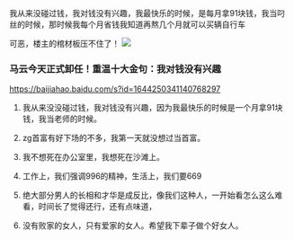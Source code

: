我从来没碰过钱，我对钱没有兴趣，我最快乐的时候，是每月拿91块钱，我当叼丝的时候，那时候我每个月省钱我知道再熬几个月就可以买辆自行车

可恶，楼主的棺材板压不住了！
<img src="http://imgsrc.baidu.com/forum/pic/item/b6f523f33a87e950d7729f721b385343faf2b4b8.jpg">

### 马云今天正式卸任！重温十大金句：我对钱没有兴趣
https://baijiahao.baidu.com/s?id=1644250341140768297

1. 我从来没没碰过钱，我对钱没有兴趣，因为我最快乐的时候是一个月拿91块钱，我当老师的时候。

2. zg首富有好下场的不多，我第一天就没想过当首富。

4. 我不想死在办公室里，我想死在沙滩上。

5. 工作上，我们强调996的精神，生活上，我们要669

6. 绝大部分男人的长相和才华是成反比，像我们这种人，一开始看怎么这么难看，时间长了觉得还行，还有点味道，

7. 没有败家的女人，只有爱家的女人。希望我下辈子做个好女人。
